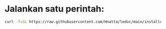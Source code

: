 # Jalankan satu perintah:
```bash
curl -fsSL https://raw.githubusercontent.com/Hnatta/ledoc/main/installer.sh | sh
```
